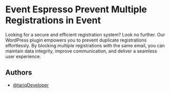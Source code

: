 
# Event Espresso Prevent Multiple Registrations in Event

Looking for a secure and efficient registration system? Look no further. Our WordPress plugin empowers you to prevent duplicate registrations effortlessly. By blocking multiple registrations with the same email, you can maintain data integrity, improve communication, and deliver a seamless user experience.


## Authors

- [@tariqDeveloper](https://www.github.com/tariqDeveloper)







